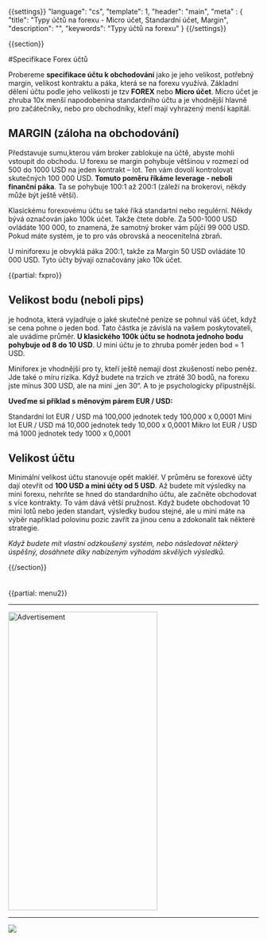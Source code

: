 {{settings}}
  "language": "cs",
  "template": 1,
  "header": "main",
  "meta" : {
    "title": "Typy účtů na forexu - Micro účet, Standardní účet, Margin",
    "description": "",
    "keywords": "Typy účtů na forexu"
  }
{{/settings}}

<div class="row">
<div class="col-md-9" role="main" markdown="1">

{{section}}

#Specifikace Forex účtů

Probereme **specifikace účtu k obchodování** jako je jeho velikost, potřebný margin, velikost kontraktu a páka, která se na forexu využívá. Základní dělení účtu podle jeho velikosti je tzv **FOREX** nebo **Micro účet**. Micro účet je zhruba 10x menší napodobenina standardního účtu a je vhodnější hlavně pro začátečníky, nebo pro obchodníky, kteří mají vyhrazený menší kapitál.

## MARGIN (záloha na obchodování)

Představuje sumu,kterou vám broker zablokuje na účtě, abyste mohli vstoupit do obchodu. U forexu se margin pohybuje většinou v rozmezí od 500 do 1000 USD na jeden kontrakt – lot. Ten vám dovolí kontrolovat skutečných 100 000 USD. **Tomuto poměru říkáme leverage - neboli finanční páka**. Ta se pohybuje 100:1 až 200:1 (záleží na brokerovi, někdy může být ještě větší). 

Klasickému forexovému účtu se také říká standartní nebo regulérní. Někdy bývá označován jako 100k účet. Takže čtete dobře. Za 500-1000 USD ovládáte 100 000, to znamená, že samotný broker vám půjčí 99 000 USD. Pokud máte systém, je to pro vás obrovská a neocenitelná zbraň. 

U miniforexu je obvyklá páka 200:1, takže za Margin 50 USD ovládáte 10 000 USD. Tyto účty bývají označovány jako 10k účet.

{{partial: fxpro}}

## Velikost bodu (neboli pips)

je hodnota, která vyjadřuje o jaké skutečné peníze se pohnul váš účet, když se cena pohne o jeden bod. Tato částka je závislá na vašem poskytovateli, ale uvádíme průměr. **U klasického 100k účtu se hodnota jednoho bodu pohybuje od 8 do 10 USD**. U mini účtu je to zhruba poměr jeden bod = 1 USD.

Miniforex je vhodnější pro ty, kteří ještě nemají dost zkušeností nebo peněz. Jde také o míru rizika. Když budete na trzích ve ztrátě 30 bodů, na forexu jste mínus 300 USD, ale na mini „jen 30“. A to je psychologicky přípustnější.

**Uveďme si příklad s měnovým párem EUR / USD:**

Standardní lot EUR / USD má 100,000 jednotek tedy 100,000 x 0,0001
Mini lot EUR / USD má 10,000 jednotek tedy 10,000 x 0,0001
Mikro lot EUR / USD má 1000 jednotek tedy 1000 x 0,0001

## Velikost účtu

Minimální velikost účtu stanovuje opět makléř. V průměru se forexové účty dají otevřít od **100 USD a mini účty od 5 USD**.  Až budete mít výsledky na mini forexu, nehrňte se hned do standardního účtu, ale začněte obchodovat s více kontrakty. To vám dává větší pružnost. Když budete obchodovat 10 mini lotů nebo jeden standart, výsledky budou stejné, ale u mini máte na výběr například polovinu pozic zavřít za jinou cenu a zdokonalit tak některé strategie. 

*Když budete mít vlastní odzkoušený systém, nebo následovat některý úspěšný, dosáhnete díky nabízeným výhodám skvělých výsledků.*



{{/section}}
</div>
<div class="col-md-3" markdown="1">
<div class="well" markdown="1" style="margin-top: 2.5em">

{{partial: menu2}}

</div>


- - -

<SCRIPT language='JavaScript1.1' SRC="https://ad.doubleclick.net/ddm/adj/N8017.2070109FOREXSROVNAVAC.CZ/B9072665.122768029;sz=300x600;ord={{@timestamp}}?"></SCRIPT><NOSCRIPT><A HREF="https://ad.doubleclick.net/ddm/jump/N8017.2070109FOREXSROVNAVAC.CZ/B9072665.122768029;sz=300x600;ord={{@timestamp}}?"><IMG SRC="https://ad.doubleclick.net/ddm/ad/N8017.2070109FOREXSROVNAVAC.CZ/B9072665.122768029;sz=300x600;ord={{@timestamp}}?" BORDER=0 WIDTH=300 HEIGHT=600 ALT="Advertisement"></A></NOSCRIPT>

- - -

<a href="http://blog.forexsrovnavac.cz/plus500cz"  target="_blank">
 <img src="http://blog.forexsrovnavac.cz/wp-content/uploads/2014/10/informace.png" width="" height=""/>
</a>

</div>
</div>
